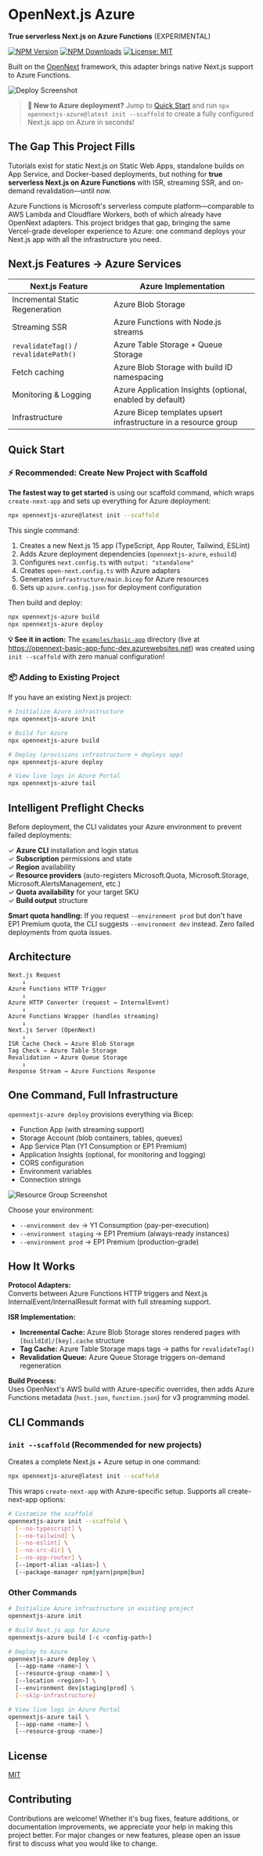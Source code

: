 # OpenNext.js Azure

**True serverless Next.js on Azure Functions** (EXPERIMENTAL)

[![NPM Version](https://img.shields.io/npm/v/opennextjs-azure)](https://www.npmjs.com/package/opennextjs-azure)
[![NPM Downloads](https://img.shields.io/npm/dt/opennextjs-azure)](https://www.npmjs.com/package/opennextjs-azure)
[![License: MIT](https://img.shields.io/npm/l/opennextjs-azure)](https://opensource.org/licenses/MIT)

Built on the [OpenNext](https://opennext.js.org) framework, this adapter brings native Next.js support to Azure Functions.

![Deploy Screenshot](./docs/deploy-screenshot.png)

> **🚀 New to Azure deployment?** Jump to [Quick Start](#quick-start) and run `npx opennextjs-azure@latest init --scaffold` to create a fully configured Next.js app on Azure in seconds!

## The Gap This Project Fills

Tutorials exist for static Next.js on Static Web Apps, standalone builds on App Service, and Docker-based deployments, but nothing for **true serverless Next.js on Azure Functions** with ISR, streaming SSR, and on-demand revalidation—until now.

Azure Functions is Microsoft's serverless compute platform—comparable to AWS Lambda and Cloudflare Workers, both of which already have OpenNext adapters. This project bridges that gap, bringing the same Vercel-grade developer experience to Azure: one command deploys your Next.js app with all the infrastructure you need.

## Next.js Features → Azure Services

| Next.js Feature                        | Azure Implementation                                            |
| -------------------------------------- | --------------------------------------------------------------- |
| Incremental Static Regeneration        | Azure Blob Storage                                              |
| Streaming SSR                          | Azure Functions with Node.js streams                            |
| `revalidateTag()` / `revalidatePath()` | Azure Table Storage + Queue Storage                             |
| Fetch caching                          | Azure Blob Storage with build ID namespacing                    |
| Monitoring & Logging                   | Azure Application Insights (optional, enabled by default)       |
| Infrastructure                         | Azure Bicep templates upsert infrastructure in a resource group |

## Quick Start

### ⚡ Recommended: Create New Project with Scaffold

**The fastest way to get started** is using our scaffold command, which wraps `create-next-app` and sets up everything for Azure deployment:

```bash
npx opennextjs-azure@latest init --scaffold
```

This single command:

1. Creates a new Next.js 15 app (TypeScript, App Router, Tailwind, ESLint)
2. Adds Azure deployment dependencies (`opennextjs-azure`, `esbuild`)
3. Configures `next.config.ts` with `output: "standalone"`
4. Creates `open-next.config.ts` with Azure adapters
5. Generates `infrastructure/main.bicep` for Azure resources
6. Sets up `azure.config.json` for deployment configuration

Then build and deploy:

```bash
npx opennextjs-azure build
npx opennextjs-azure deploy
```

**💡 See it in action:** The [`examples/basic-app`](./examples/basic-app) directory (live at https://opennext-basic-app-func-dev.azurewebsites.net) was created using `init --scaffold` with zero manual configuration!

### 📦 Adding to Existing Project

If you have an existing Next.js project:

```bash
# Initialize Azure infrastructure
npx opennextjs-azure init

# Build for Azure
npx opennextjs-azure build

# Deploy (provisions infrastructure + deploys app)
npx opennextjs-azure deploy

# View live logs in Azure Portal
npx opennextjs-azure tail
```

## Intelligent Preflight Checks

Before deployment, the CLI validates your Azure environment to prevent failed deployments:

✓ **Azure CLI** installation and login status  
✓ **Subscription** permissions and state  
✓ **Region** availability  
✓ **Resource providers** (auto-registers Microsoft.Quota, Microsoft.Storage, Microsoft.AlertsManagement, etc.)  
✓ **Quota availability** for your target SKU  
✓ **Build output** structure

**Smart quota handling:** If you request `--environment prod` but don't have EP1 Premium quota, the CLI suggests `--environment dev` instead. Zero failed deployments from quota issues.

## Architecture

```
Next.js Request
    ↓
Azure Functions HTTP Trigger
    ↓
Azure HTTP Converter (request → InternalEvent)
    ↓
Azure Functions Wrapper (handles streaming)
    ↓
Next.js Server (OpenNext)
    ↓
ISR Cache Check → Azure Blob Storage
Tag Check → Azure Table Storage
Revalidation → Azure Queue Storage
    ↓
Response Stream → Azure Functions Response
```

## One Command, Full Infrastructure

`opennextjs-azure deploy` provisions everything via Bicep:

- Function App (with streaming support)
- Storage Account (blob containers, tables, queues)
- App Service Plan (Y1 Consumption or EP1 Premium)
- Application Insights (optional, for monitoring and logging)
- CORS configuration
- Environment variables
- Connection strings

![Resource Group Screenshot](./docs/rg-screenshot.png)

Choose your environment:

- `--environment dev` → Y1 Consumption (pay-per-execution)
- `--environment staging` → EP1 Premium (always-ready instances)
- `--environment prod` → EP1 Premium (production-grade)

## How It Works

**Protocol Adapters:**  
Converts between Azure Functions HTTP triggers and Next.js InternalEvent/InternalResult format with full streaming support.

**ISR Implementation:**

- **Incremental Cache:** Azure Blob Storage stores rendered pages with `[buildId]/[key].cache` structure
- **Tag Cache:** Azure Table Storage maps tags → paths for `revalidateTag()`
- **Revalidation Queue:** Azure Queue Storage triggers on-demand regeneration

**Build Process:**  
Uses OpenNext's AWS build with Azure-specific overrides, then adds Azure Functions metadata (`host.json`, `function.json`) for v3 programming model.

## CLI Commands

### `init --scaffold` (Recommended for new projects)

Creates a complete Next.js + Azure setup in one command:

```bash
npx opennextjs-azure@latest init --scaffold
```

This wraps `create-next-app` with Azure-specific setup. Supports all create-next-app options:

```bash
# Customize the scaffold
opennextjs-azure init --scaffold \
  [--no-typescript] \
  [--no-tailwind] \
  [--no-eslint] \
  [--no-src-dir] \
  [--no-app-router] \
  [--import-alias <alias>] \
  [--package-manager npm|yarn|pnpm|bun]
```

### Other Commands

```bash
# Initialize Azure infrastructure in existing project
opennextjs-azure init

# Build Next.js app for Azure
opennextjs-azure build [-c <config-path>]

# Deploy to Azure
opennextjs-azure deploy \
  [--app-name <name>] \
  [--resource-group <name>] \
  [--location <region>] \
  [--environment dev|staging|prod] \
  [--skip-infrastructure]

# View live logs in Azure Portal
opennextjs-azure tail \
  [--app-name <name>] \
  [--resource-group <name>]
```

## License

[MIT](./LICENSE)

## Contributing

Contributions are welcome! Whether it's bug fixes, feature additions, or documentation improvements, we appreciate your help in making this project better. For major changes or new features, please open an issue first to discuss what you would like to change.
